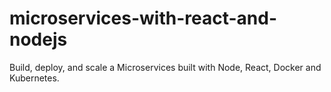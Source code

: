 # microservices-with-react-and-nodejs
Build, deploy, and scale a Microservices built with Node, React, Docker and Kubernetes.
